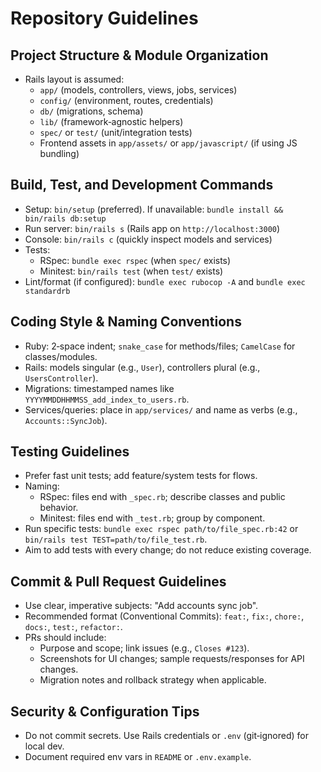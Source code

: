 # Repository Guidelines

## Project Structure & Module Organization
- Rails layout is assumed:
  - `app/` (models, controllers, views, jobs, services)
  - `config/` (environment, routes, credentials)
  - `db/` (migrations, schema)
  - `lib/` (framework‑agnostic helpers)
  - `spec/` or `test/` (unit/integration tests)
  - Frontend assets in `app/assets/` or `app/javascript/` (if using JS bundling)

## Build, Test, and Development Commands
- Setup: `bin/setup` (preferred). If unavailable: `bundle install && bin/rails db:setup`
- Run server: `bin/rails s` (Rails app on `http://localhost:3000`)
- Console: `bin/rails c` (quickly inspect models and services)
- Tests:
  - RSpec: `bundle exec rspec` (when `spec/` exists)
  - Minitest: `bin/rails test` (when `test/` exists)
- Lint/format (if configured): `bundle exec rubocop -A` and `bundle exec standardrb`

## Coding Style & Naming Conventions
- Ruby: 2‑space indent; `snake_case` for methods/files; `CamelCase` for classes/modules.
- Rails: models singular (e.g., `User`), controllers plural (e.g., `UsersController`).
- Migrations: timestamped names like `YYYYMMDDHHMMSS_add_index_to_users.rb`.
- Services/queries: place in `app/services/` and name as verbs (e.g., `Accounts::SyncJob`).

## Testing Guidelines
- Prefer fast unit tests; add feature/system tests for flows.
- Naming:
  - RSpec: files end with `_spec.rb`; describe classes and public behavior.
  - Minitest: files end with `_test.rb`; group by component.
- Run specific tests: `bundle exec rspec path/to/file_spec.rb:42` or `bin/rails test TEST=path/to/file_test.rb`.
- Aim to add tests with every change; do not reduce existing coverage.

## Commit & Pull Request Guidelines
- Use clear, imperative subjects: "Add accounts sync job".
- Recommended format (Conventional Commits): `feat:`, `fix:`, `chore:`, `docs:`, `test:`, `refactor:`.
- PRs should include:
  - Purpose and scope; link issues (e.g., `Closes #123`).
  - Screenshots for UI changes; sample requests/responses for API changes.
  - Migration notes and rollback strategy when applicable.

## Security & Configuration Tips
- Do not commit secrets. Use Rails credentials or `.env` (git‑ignored) for local dev.
- Document required env vars in `README` or `.env.example`.
